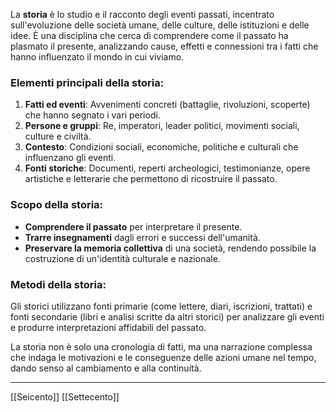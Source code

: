 La **storia** è lo studio e il racconto degli eventi passati, incentrato sull'evoluzione delle società umane, delle culture, delle istituzioni e delle idee. È una disciplina che cerca di comprendere come il passato ha plasmato il presente, analizzando cause, effetti e connessioni tra i fatti che hanno influenzato il mondo in cui viviamo.

### Elementi principali della storia:

1. **Fatti ed eventi**: Avvenimenti concreti (battaglie, rivoluzioni, scoperte) che hanno segnato i vari periodi.
2. **Persone e gruppi**: Re, imperatori, leader politici, movimenti sociali, culture e civiltà.
3. **Contesto**: Condizioni sociali, economiche, politiche e culturali che influenzano gli eventi.
4. **Fonti storiche**: Documenti, reperti archeologici, testimonianze, opere artistiche e letterarie che permettono di ricostruire il passato.

### Scopo della storia:

- **Comprendere il passato** per interpretare il presente.
- **Trarre insegnamenti** dagli errori e successi dell'umanità.
- **Preservare la memoria collettiva** di una società, rendendo possibile la costruzione di un'identità culturale e nazionale.

### Metodi della storia:

Gli storici utilizzano fonti primarie (come lettere, diari, iscrizioni, trattati) e fonti secondarie (libri e analisi scritte da altri storici) per analizzare gli eventi e produrre interpretazioni affidabili del passato.

La storia non è solo una cronologia di fatti, ma una narrazione complessa che indaga le motivazioni e le conseguenze delle azioni umane nel tempo, dando senso al cambiamento e alla continuità.

---
[[Seicento]]
[[Settecento]]